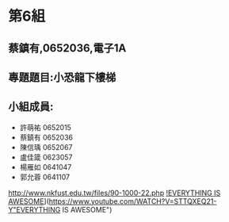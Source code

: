 # 第6組

## 蔡鎮有,0652036,電子1A	

## 專題題目:小恐龍下樓梯

## 小組成員:

* 許萌祐 0652015
* 蔡鎮有 0652036
* 陳信瑀 0652067
* 盧佳箴 0623057
* 楊雁如 0641047
* 郭允蓉 0641107


<http://www.nkfust.edu.tw/files/90-1000-22.php>
[!EVERYTHING IS AWESOME](https://IMG.YOUTUBE.COM/VI/STTQXEQ21-Y/0.JPG)](https://www.youtube.com/WATCH?V=STTQXEQ21-Y"EVERYTHING IS AWESOME")
